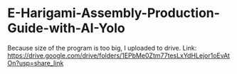 # E-Harigami-Assembly-Production-Guide-with-AI-Yolo

Because size of the program is too big, I uploaded to drive. Link: https://drive.google.com/drive/folders/1EPbMe0Ztm77tesLxYdHLejor1oEvAtOn?usp=share_link
